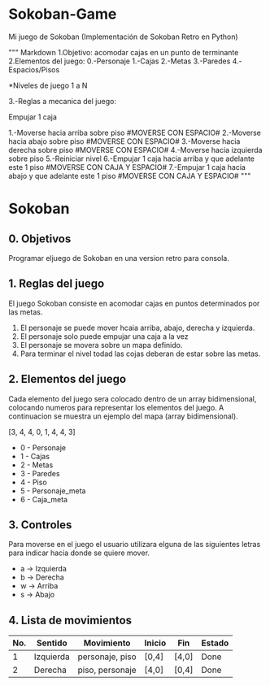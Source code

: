 # Sokoban-Game
Mi juego de Sokoban (Implementación de Sokoban Retro en Python)

"""
Markdown
1.Objetivo: acomodar cajas en un punto de terminante
2.Elementos del juego: 0.-Personaje
                       1.-Cajas
                       2.-Metas
                       3.-Paredes
                       4.-Espacios/Pisos

*Niveles de juego 1 a N

3.-Reglas a mecanica del juego:

Empujar 1 caja 

1.-Moverse hacia arriba sobre piso #MOVERSE CON ESPACIO#
2.-Moverse hacia abajo sobre piso #MOVERSE CON ESPACIO#
3.-Moverse hacia derecha sobre piso #MOVERSE CON ESPACIO#
4.-Moverse hacia izquierda sobre piso
5.-Reiniciar nivel
6.-Empujar 1 caja hacia arriba y que adelante este 1 piso #MOVERSE CON CAJA Y ESPACIO#
7.-Empujar 1 caja hacia abajo y que adelante este 1 piso #MOVERSE CON CAJA Y ESPACIO#
"""


# Sokoban

## 0. Objetivos

Programar eljuego de Sokoban en una version retro para consola.

## 1. Reglas del juego

El juego Sokoban consiste en acomodar cajas en puntos determinados por las metas.

1. El personaje se puede mover hcaia arriba, abajo, derecha y izquierda.
2. El personaje solo puede empujar una caja a la vez
3. El personaje se movera sobre un mapa definido.
4. Para terminar el nivel todad las cojas deberan de estar sobre las metas.

## 2. Elementos del juego

Cada elemento  del juego sera colocado dentro de un array bidimensional, colocando numeros para representar los elementos del juego. A continuacion se muestra un ejemplo del mapa  (array bidimensional).

[3, 4, 4, 0, 1, 4, 4, 3]

- 0 - Personaje
- 1 - Cajas
- 2 - Metas
- 3 - Paredes
- 4 - Piso
- 5 - Personaje_meta
- 6 - Caja_meta

## 3. Controles

Para moverse en el juego el usuario utilizara elguna de las siguientes letras para indicar hacia donde se quiere mover.

- a -> Izquierda
- b -> Derecha
- w -> Arriba
- s -> Abajo

## 4. Lista de movimientos

| No. | Sentido   | Movimiento      | Inicio | Fin   | Estado |
|-----|-----------|-----------------|--------|-------|--------|
|  1  | Izquierda | personaje, piso | [0,4]  | [4,0] | Done   |
|  2  | Derecha   | piso, personaje | [4,0]  | [0,4] | Done   |
